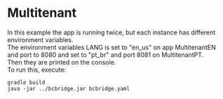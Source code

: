 # Multitenant

In this example the app is running twice, but each instance has different environment variables.  
The environment variables LANG is set to "en_us" on app MultitenantEN and port to 8080 and 
set to "pt_br" and port 8081 on MultitenantPT.  
Then they are printed on the console.  
To run this, execute:  

```
gradle build
java -jar ../bcbridge.jar bcbridge.yaml
```
